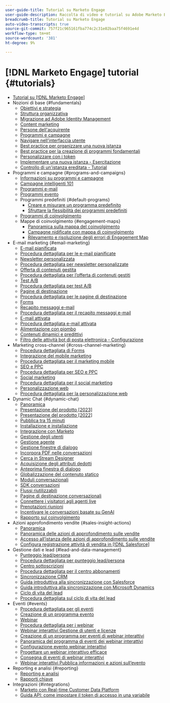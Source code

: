 ```yaml
---
user-guide-title: Tutorial su Marketo Engage
user-guide-description: Raccolta di video e tutorial su Adobe Marketo Engage.
breadcrumb-title: Tutorial su Marketo Engage
auto-video-transcripts: true
source-git-commit: 757f21c965161fba774c2c31e02baa75f4691e4d
workflow-type: tm+mt
source-wordcount: '381'
ht-degree: 9%

---
```



# [!DNL Marketo Engage] tutorial {#tutorials}

+ [Tutorial su [!DNL Marketo Engage]](/help/_marketo-main/overview.md)
+ Nozioni di base {#fundamentals}
   + [Obiettivi e strategia](/help/fundamentals/goals-and-strategy-learn.md)
   + [Struttura organizzativa](/help/fundamentals/organizational-structure-learn.md)
   + [Migrazione ad Adobe Identity Management](/help/fundamentals/migrating-to-adobe-identity-management.md)
   + [Content marketing](/help/fundamentals/content-marketing-learn.md)
   + [Persone dell&#39;acquirente](/help/fundamentals/buyer-personas-learn.md)
   + [Programmi e campagne](/help/fundamentals/programs-and-campaigns.md)
   + [Navigare nell’interfaccia utente](/help/fundamentals/ui-navigation.md)
   + [Best practice per organizzare una nuova istanza](/help/fundamentals/best-practices-to-organize-a-new-instance.md)
   + [Best practice per la creazione di programmi fondamentali](/help/fundamentals/best-practices-for-creating-foundational-programs.md)
   + [Personalizzare con i token](/help/personalization/personalize-with-tokens.md)
   + [Implementare una nuova istanza - Esercitazione](https://experienceleague.adobe.com/en/docs/experiences-by-you/implementing-new-instance/overview)
   + [Controllo di un&#39;istanza ereditata - Tutorial](https://experienceleague.adobe.com/docs/marketo-learn/auditing-an-inherited-instance/overview.html?lang=it)
+ Programmi e campagne {#programs-and-campaigns}
   + [Informazioni su programmi e campagne](/help/programs/understanding-programs-and-campaigns.md)
   + [Campagne intelligenti 101](/help/campaigns/smart-campaigns-101.md)
   + [Programmi e-mail](/help/programs/email-programs.md)
   + [Programmi evento](/help/programs/event-programs.md)
   + Programmi predefiniti {#default-programs}
      + [Creare e misurare un programma predefinito](/help/programs/create-and-measure-default-programs.md)
      + [Sfruttare la flessibilità dei programmi predefiniti](/help/programs/leverage-the-flexibility-of-default-programs.md)
   + [Programmi di coinvolgimento](/help/programs/engagement-programs.md)
   + Mappe di coinvolgimento {#engagement-maps}
      + [Panoramica sulla mappa del coinvolgimento](/help/engagement-maps/engagement-map-overview.md)
      + [Campagne nidificate con mappa di coinvolgimento](/help/engagement-maps/engagement-map-nested-campaign.md)
      + [Rilevamento e risoluzione degli errori di Engagement Map](/help/engagement-maps/engagement-map-error-detection-and-resolution.md)
+ E-mail marketing {#email-marketing}
   + [E-mail pianificata](/help/email-marketing/scheduled-email-learn.md)
   + [Procedura dettagliata per le e-mail pianificate](/help/email-marketing/scheduled-email-watch.md)
   + [Newsletter personalizzata](/help/email-marketing/personalized-newsletter-learn.md)
   + [Procedura dettagliata per newsletter personalizzate](/help/email-marketing/personalized-newsletter-watch.md)
   + [Offerta di contenuti gestita](/help/email-marketing/gated-content-offer-learn.md)
   + [Procedura dettagliata per l’offerta di contenuti gestiti](/help/email-marketing/gated-content-offer-watch.md)
   + [Test A/B](/help/email-marketing/ab-testing-learn.md)
   + [Procedura dettagliata per test A/B](/help/email-marketing/ab-testing-watch.md)
   + [Pagine di destinazione](/help/email-marketing/landing-pages-learn.md)
   + [Procedura dettagliata per le pagine di destinazione](/help/email-marketing/landing-pages-watch.md)
   + [Forms](/help/email-marketing/forms-learn.md)
   + [Recapito messaggi e-mail](/help/email-marketing/email-deliverability-learn.md)
   + [Procedura dettagliata per il recapito messaggi e-mail](/help/email-marketing/email-deliverability-watch.md)
   + [E-mail attivata](/help/email-marketing/triggered-email-learn.md)
   + [Procedura dettagliata e-mail attivata](/help/email-marketing/triggered-email-watch.md)
   + [Alimentazione con piombo](/help/email-marketing/lead-nuturing-learn.md)
   + [Contenuti dinamici e predittivi](/help/email-marketing/dynamic-and-predictive-content-learn.md)
   + [Filtro delle attività bot di posta elettronica - Configurazione](/help/filtering-email-bot-activities/setup.md)
+ Marketing cross-channel {#cross-channel-marketing}
   + [Procedura dettagliata di Forms](/help/email-marketing/forms-watch.md)
   + [Integrazione del mobile marketing](/help/cross-channel-marketing/mobile-marketing-learn.md)
   + [Procedura dettagliata per il marketing mobile](/help/cross-channel-marketing/mobile-marketing-watch.md)
   + [SEO e PPC](/help/cross-channel-marketing/seo-and-ppc-learn.md)
   + [Procedura dettagliata per SEO e PPC](/help/cross-channel-marketing/seo-and-ppc-watch.md)
   + [Social marketing](/help/cross-channel-marketing/social-marketing-learn.md)
   + [Procedura dettagliata per il social marketing](/help/cross-channel-marketing/social-marketing-watch.md)
   + [Personalizzazione web](/help/cross-channel-marketing/web-personalization-learn.md)
   + [Procedura dettagliata per la personalizzazione web](/help/cross-channel-marketing/web-personalization-watch.md)
+ Dynamic Chat {#dynamic-chat}
   + [Panoramica](/help/dynamic-chat/dynamic-chat-overview.md)
   + [Presentazione del prodotto [2023]](/help/dynamic-chat/product-tour.md)
   + [Presentazione del prodotto [2022]](/help/dynamic-chat/product-tour-2022.md)
   + [Pubblica tra 15 minuti](/help/dynamic-chat/go-live-in-15-minutes.md)
   + [Installazione e installazione](/help/dynamic-chat/setup.md)
   + [Integrazione con Marketo](/help/dynamic-chat/marketo-integration.md)
   + [Gestione degli utenti](/help/dynamic-chat/user-management.md)
   + [Gestione agente](/help/dynamic-chat/agent-management.md)
   + [Gestione finestre di dialogo](/help/dynamic-chat/dialogue-management.md)
   + [Incorpora PDF nelle conversazioni](/help/dynamic-chat/document-cloud-integration.md)
   + [Cerca in Stream Designer](/help/dynamic-chat/search-in-stream-designer.md)
   + [Acquisizione degli attributi dedotti](/help/dynamic-chat/capture-inferred-attributes.md)
   + [Anteprima finestra di dialogo](/help/dynamic-chat/dialogue-preview.md)
   + [Globalizzazione del contenuto statico](/help/dynamic-chat/globalization-of-static-content.md)
   + [Moduli conversazionali](/help/dynamic-chat/conversational-forms.md)
   + [SDK conversazioni](/help/dynamic-chat/conversations-sdk.md)
   + [Flussi riutilizzabili](/help/dynamic-chat/reusable-flows.md)
   + [Pagine di destinazione conversazionali](/help/dynamic-chat/conversational-landing-pages.md)
   + [Connettere i visitatori agli agenti live](/help/dynamic-chat/connect-visitors-to-live-agents.md)
   + [Prenotazioni riunioni](/help/dynamic-chat/meeting-booking.md)
   + [Incentivare le conversazioni basate su GenAI](/help/dynamic-chat/gen-ai-features.md)
   + [Rapporto sul coinvolgimento](/help/dynamic-chat/engagement-report.md)
+ Azioni approfondimento vendite {#sales-insight-actions}
   + [Panoramica](/help/sales-insight-actions/overview.md)
   + [Panoramica delle azioni di approfondimento sulle vendite](/help/sales-insight-actions/sales-insight-actions-overview.md)
   + [Accesso all’istanza delle azioni di approfondimento sulle vendite](/help/sales-insight-actions/accessing-your-sales-insight-actions-instance.md)
   + [Configura registrazione attività di vendita in [!DNL Salesforce]](/help/sales-insight-actions/configure-sales-activity-logging-to-salesforce.md)
+ Gestione dati e lead {#lead-and-data-management}
   + [Punteggio lead/persona](/help/lead-and-data-management/lead-scoring-learn.md)
   + [Procedura dettagliata per punteggio lead/persona](/help/lead-and-data-management/lead-scoring-watch.md)
   + [Centro sottoscrizioni](/help/lead-and-data-management/subscription-center-learn.md)
   + [Procedura dettagliata per il centro abbonamenti](/help/lead-and-data-management/subscription-center-watch.md)
   + [Sincronizzazione CRM](/help/lead-and-data-management/crm-sync-learn.md)
   + [Guida introduttiva alla sincronizzazione con Salesforce](/help/integrations/salesforce-sync-setup.md)
   + [Guida introduttiva alla sincronizzazione con Microsoft Dynamics](/help/integrations/microsoft-dynamics-sync-setup.md)
   + [Ciclo di vita del lead](/help/lead-and-data-management/lead-lifecycle-learn.md)
   + [Procedura dettagliata sul ciclo di vita del lead](/help/lead-and-data-management/lead-lifecycle-watch.md)
+ Eventi {#events}
   + [Procedura dettagliata per gli eventi](/help/events/events-watch.md)
   + [Creazione di un programma evento](/help/events/events-learn.md)
   + [Webinar](/help/events/webinar-learn.md)
   + [Procedura dettagliata per i webinar](/help/events/webinar-watch.md)
   + [Webinar interattivi Gestione di utenti e licenze](/help/events/interactive-webinars-user-and-license-management.md)
   + [Creazione di un programma per eventi di webinar interattivi](/help/events/interactive-webinars-event-program-creation.md)
   + [Panoramica del programma di eventi dei webinar interattivi](/help/events/interactive-webinars-event-program-overview.md)
   + [Configurazione evento webinar interattivi](/help/events/interactive-webinars-event-configuration.md)
   + [Progettare un webinar interattivo efficace](/help/events/design-an-effective-interactive-webinar.md)
   + [Consegna di eventi di webinar interattivi](/help/events/interactive-webinars-event-delivery.md)
   + [Webinar interattivi Pubblica informazioni e azioni sull’evento](/help/events/interactive-webinars-post-event-insights-and-actions.md)
+ Reporting e analisi {#reporting}
   + [Reporting e analisi](/help/reporting/reporting-and-analytics.md)
   + [Rapporti chiave](/help/reporting/key-reports.md)
+ Integrazioni {#integrations}
   + [Marketo con Real-time Customer Data Platform](https://experienceleague.adobe.com/docs/platform-learn/tutorials/sources/ingest-data-from-marketo.html?lang=it)
   + [Guida API: come impostare il token di accesso in una variabile](/help/integrations/api-set-access-token-variable.md)
